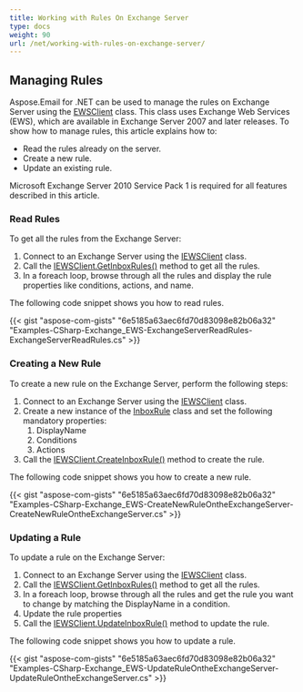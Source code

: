 ```yaml
---
title: Working with Rules On Exchange Server
type: docs
weight: 90
url: /net/working-with-rules-on-exchange-server/
---
```



## **Managing Rules**
Aspose.Email for .NET can be used to manage the rules on Exchange Server using the [EWSClient](https://reference.aspose.com/email/net/aspose.email.clients.exchange.webservice/ewsclient) class. This class uses Exchange Web Services (EWS), which are available in Exchange Server 2007 and later releases. To show how to manage rules, this article explains how to:

- Read the rules already on the server.
- Create a new rule.
- Update an existing rule.

Microsoft Exchange Server 2010 Service Pack 1 is required for all features described in this article.
### **Read Rules**
To get all the rules from the Exchange Server:

1. Connect to an Exchange Server using the [IEWSClient](https://reference.aspose.com/email/net/aspose.email.clients.exchange.webservice/iewsclient) class.
1. Call the [IEWSClient.GetInboxRules()](https://reference.aspose.com/email/net/aspose.email.clients.exchange.webservice/iewsclient/methods/getinboxrules) method to get all the rules.
1. In a foreach loop, browse through all the rules and display the rule properties like conditions, actions, and name.

The following code snippet shows you how to read rules.



{{< gist "aspose-com-gists" "6e5185a63aec6fd70d83098e82b06a32" "Examples-CSharp-Exchange_EWS-ExchangeServerReadRules-ExchangeServerReadRules.cs" >}}
### **Creating a New Rule**
To create a new rule on the Exchange Server, perform the following steps:

1. Connect to an Exchange Server using the [IEWSClient](https://reference.aspose.com/email/net/aspose.email.clients.exchange.webservice/iewsclient) class.
1. Create a new instance of the [InboxRule](https://reference.aspose.com/email/net/aspose.email.clients.exchange/inboxrule) class and set the following mandatory properties:
   1. DisplayName
   1. Conditions
   1. Actions
1. Call the [IEWSClient.CreateInboxRule()](https://reference.aspose.com/email/net/aspose.email.clients.exchange.webservice/iewsclient/methods/createinboxrule) method to create the rule.

The following code snippet shows you how to create a new rule.



{{< gist "aspose-com-gists" "6e5185a63aec6fd70d83098e82b06a32" "Examples-CSharp-Exchange_EWS-CreateNewRuleOntheExchangeServer-CreateNewRuleOntheExchangeServer.cs" >}}
### **Updating a Rule**
To update a rule on the Exchange Server:

1. Connect to an Exchange Server using the [IEWSClient](https://reference.aspose.com/email/net/aspose.email.clients.exchange.webservice/iewsclient) class.
1. Call the [IEWSClient.GetInboxRules()](https://reference.aspose.com/email/net/aspose.email.clients.exchange.webservice/iewsclient/methods/getinboxrules) method to get all the rules.
1. In a foreach loop, browse through all the rules and get the rule you want to change by matching the DisplayName in a condition.
1. Update the rule properties
1. Call the [IEWSClient.UpdateInboxRule()](https://reference.aspose.com/email/net/aspose.email.clients.exchange.webservice/iewsclient/methods/updateinboxrule/index) method to update the rule.

The following code snippet shows you how to update a rule.



{{< gist "aspose-com-gists" "6e5185a63aec6fd70d83098e82b06a32" "Examples-CSharp-Exchange_EWS-UpdateRuleOntheExchangeServer-UpdateRuleOntheExchangeServer.cs" >}}
